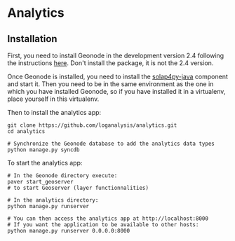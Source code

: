 Analytics
=========


Installation
------------

First, you need to install Geonode in the development version 2.4 following the instructions [here](https://github.com/GeoNode/geonode).
Don't install the package, it is not the 2.4 version.

Once Geonode is installed, you need to install the [solap4py-java](https://github.com/loganalysis/solap4py-java) component and
start it. Then you need to be in the same environment as the one in which you have installed Geonode, so if you have installed
it in a virtualenv, place yourself in this virtualenv.

Then to install the analytics app:

    git clone https://github.com/loganalysis/analytics.git
    cd analytics

    # Synchronize the Geonode database to add the analytics data types
    python manage.py syncdb

To start the analytics app:

    # In the Geonode directory execute:
    paver start_geoserver
    # to start Geoserver (layer functionnalities)

    # In the analytics directory:
    python manage.py runserver

    # You can then access the analytics app at http://localhost:8000
    # If you want the application to be available to other hosts:
    python manage.py runserver 0.0.0.0:8000


